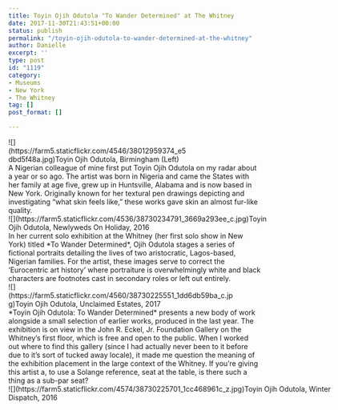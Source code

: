 ```yaml
---
title: Toyin Ojih Odutola "To Wander Determined" at The Whitney
date: 2017-11-30T21:43:51+00:00
status: publish
permalink: "/toyin-ojih-odutola-to-wander-determined-at-the-whitney"
author: Danielle
excerpt: ''
type: post
id: "1119"
category:
- Museums
- New York
- The Whitney
tag: []
post_format: []

---
```

<div class="wp-caption alignnone" style="width: 356px">![](https://farm5.staticflickr.com/4546/38012959374_e5dbd5f48a.jpg)Toyin Ojih Odutola, Birmingham (Left)

</div>A Nigerian colleague of mine first put Toyin Ojih Odutola on my radar about a year or so ago. The artist was born in Nigeria and came the States with her family at age five, grew up in Huntsville, Alabama and is now based in New York. Originally known for her textural pen drawings depicting and investigating “what skin feels like,” these works gave skin an almost fur-like quality.

<div class="wp-caption alignnone" style="width: 542px">![](https://farm5.staticflickr.com/4536/38730234791_3669a293ee_c.jpg)Toyin Ojih Odutola, Newlyweds On Holiday, 2016

</div>In her current solo exhibition at the Whitney (her first solo show in New York) titled *To Wander Determined*, Ojih Odutola stages a series of fictional portraits detailing the lives of two aristocratic, Lagos-based, Nigerian families. For the artist, these images serve to correct the ‘Eurocentric art history’ where portraiture is overwhelmingly white and black characters are footnotes cast in secondary roles or left out entirely.

<div class="wp-caption alignnone" style="width: 456px">![](https://farm5.staticflickr.com/4560/38730225551_1dd6db59ba_c.jpg)Toyin Ojih Odutola, Unclaimed Estates, 2017

</div>*Toyin Ojih Odutola: To Wander Determined* presents a new body of work alongside a small selection of earlier works, produced in the last year. The exhibition is on view in the John R. Eckel, Jr. Foundation Gallery on the Whitney’s first floor, which is free and open to the public. When I worked out where to find this gallery (since I had actually never been to it before due to it’s sort of tucked away locale), it made me question the meaning of the exhibition placement in the large context of the Whitney. If you’re giving this artist a, to use a Solange reference, seat at the table, is there such a thing as a sub-par seat?

<div class="wp-caption alignnone" style="width: 650px">![](https://farm5.staticflickr.com/4574/38730225701_1cc468961c_z.jpg)Toyin Ojih Odutola, Winter Dispatch, 2016

</div>